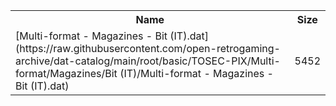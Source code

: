 <table>
<tr><th>Name</th><th>Size</th></tr>
<tr><td>
[Multi-format - Magazines - Bit (IT).dat](https://raw.githubusercontent.com/open-retrogaming-archive/dat-catalog/main/root/basic/TOSEC-PIX/Multi-format/Magazines/Bit (IT)/Multi-format - Magazines - Bit (IT).dat)
</td><td>5452</td></tr>
</table>
